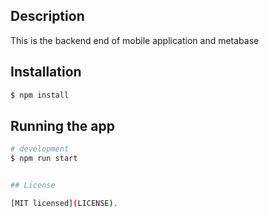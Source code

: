 
  <!--[![Backers on Open Collective](https://opencollective.com/nest/backers/badge.svg)](https://opencollective.com/nest#backer)
  [![Sponsors on Open Collective](https://opencollective.com/nest/sponsors/badge.svg)](https://opencollective.com/nest#sponsor)-->

## Description

This is the backend end of mobile application and metabase

## Installation

```bash
$ npm install
```

## Running the app

```bash
# development
$ npm run start


## License

[MIT licensed](LICENSE).
